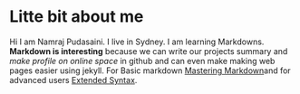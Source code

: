 # Litte bit about me
Hi I am Namraj Pudasaini. I live in Sydney. I am learning Markdowns. 
**Markdown is interesting** because we can write our projects summary and *make profile on online space* in github and can even make making web pages easier using jekyll. For Basic markdown [Mastering Markdown](https://guides.github.com/features/mastering-markdown/)and for advanced users [Extended Syntax](https://www.markdownguide.org/extended-syntax/#:~:text=In%20Markdown%20applications%20that%20support,brackets%20(%20%5Bx%5D%20)).

     

